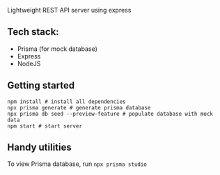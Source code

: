 Lightweight REST API server using express

## Tech stack:
- Prisma (for mock database)
- Express
- NodeJS


## Getting started

```shell
npm install # install all dependencies
npx prisma generate # generate prisma database
npx prisma db seed --preview-feature # populate database with mock data
npm start # start server
```

## Handy utilities

To view Prisma database, run `npx prisma studio`

